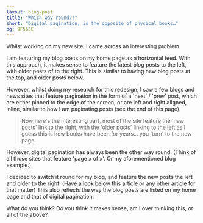 ```yaml
---
layout: blog-post
title: "Which way round?!"
short: "Digital pagination, is the opposite of physical books…"
bg: 9F565E
---
```


Whilst working on my new site, I came across an interesting problem.

I am featuring my blog posts on my home page as a horizontal feed. With this approach, it makes sense to feature the latest blog posts to the left, with older posts of to the right. This is similar to having new blog posts at the top, and older posts below.

However, whilst doing my research for this redesign, I saw a few blogs and news sites that feature pagination in the form of a 'next' / 'prev' post, which are either pinned to the edge of the screen, or are left and right aligned, inline, similar to how I am paginating posts (see the end of this page).

>Now here's the interesting part, most of the site feature the 'new posts' link to the right, with the 'older posts' linking to the left as I guess this is how books have been for years… you 'turn' to the new page. 

However, digital pagination has always been the other way round. (Think of all those sites that feature 'page x of x'. Or my aforementioned blog example.)

I decided to switch it round for my blog, and feature the new posts the left and older to the right. (Have a look below this article or any other article for that matter) This also reflects the way the blog posts are listed on my home page and that of digital pagination. 

What do you think? Do you think it makes sense, am I over thinking this, or all of the above?